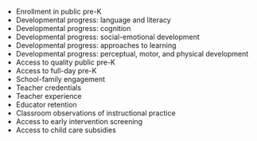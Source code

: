 - Enrollment in public pre-K
- Developmental progress: language and literacy
- Developmental progress: cognition
- Developmental progress: social-emotional development
- Developmental progress: approaches to learning
- Developmental progress: perceptual, motor, and physical development
- Access to quality public pre-K
- Access to full-day pre-K
- School-family engagement
- Teacher credentials
- Teacher experience
- Educator retention
- Classroom observations of instructional practice
- Access to early intervention screening
- Access to child care subsidies
